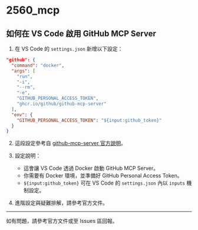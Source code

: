 # 2560_mcp

## 如何在 VS Code 啟用 GitHub MCP Server

1. 在 VS Code 的 `settings.json` 新增以下設定：

```json
"github": {
  "command": "docker",
  "args": [
    "run",
    "-i",
    "--rm",
    "-e",
    "GITHUB_PERSONAL_ACCESS_TOKEN",
    "ghcr.io/github/github-mcp-server"
  ],
  "env": {
    "GITHUB_PERSONAL_ACCESS_TOKEN": "${input:github_token}"
  }
}
```

2. 這段設定參考自 [github-mcp-server 官方說明](https://github.com/github/github-mcp-server)。

3. 設定說明：
   - 這會讓 VS Code 透過 Docker 啟動 GitHub MCP Server。
   - 你需要有 Docker 環境，並準備好 GitHub Personal Access Token。
   - `${input:github_token}` 可在 VS Code 的 `settings.json` 內以 `inputs` 機制設定。

4. 進階設定與疑難排解，請參考官方文件。

---

如有問題，請參考官方文件或至 Issues 區回報。
